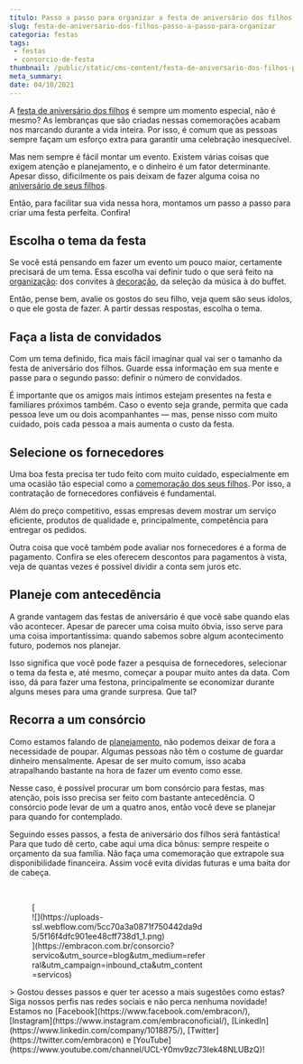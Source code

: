 ```yaml
---
titulo: Passo a passo para organizar a festa de aniversário dos filhos
slug: festa-de-aniversario-dos-filhos-passo-a-passo-para-organizar
categoria: festas
tags:
 - festas
 - consorcio-de-festa
thumbnail: /public/static/cms-content/festa-de-aniversario-dos-filhos-passo-a-passo-para-organizar.jpeg
meta_summary: 
date: 04/10/2021
---
```

A [festa de aniversário dos filhos](https://www.embracon.com.br/blog/festa-de-aniversario-para-crianca-fazer-ou-nao) é sempre um momento especial, não é mesmo? As lembranças que são criadas nessas comemorações acabam nos marcando durante a vida inteira. Por isso, é comum que as pessoas sempre façam um esforço extra para garantir uma celebração inesquecível.

Mas nem sempre é fácil montar um evento. Existem várias coisas que exigem atenção e planejamento, e o dinheiro é um fator determinante. Apesar disso, dificilmente os pais deixam de fazer alguma coisa no [aniversário de seus filhos](https://www.embracon.com.br/blog/como-organizar-uma-festa-infantil).

Então, para facilitar sua vida nessa hora, montamos um passo a passo para criar uma festa perfeita. Confira!

Escolha o tema da festa
-----------------------

Se você está pensando em fazer um evento um pouco maior, certamente precisará de um tema. Essa escolha vai definir tudo o que será feito na [organização](https://www.embracon.com.br/blog/como-organizar-uma-festa-infantil): dos convites à [decoração](https://www.embracon.com.br/blog/6-tendencias-de-decoracao-de-festa-infantil), da seleção da música à do buffet.

Então, pense bem, avalie os gostos do seu filho, veja quem são seus ídolos, o que ele gosta de fazer. A partir dessas respostas, escolha o tema.

Faça a lista de convidados
--------------------------

Com um tema definido, fica mais fácil imaginar qual vai ser o tamanho da festa de aniversário dos filhos. Guarde essa informação em sua mente e passe para o segundo passo: definir o número de convidados.

É importante que os amigos mais íntimos estejam presentes na festa e familiares próximos também. Caso o evento seja grande, permita que cada pessoa leve um ou dois acompanhantes — mas, pense nisso com muito cuidado, pois cada pessoa a mais aumenta o custo da festa.

Selecione os fornecedores
-------------------------

Uma boa festa precisa ter tudo feito com muito cuidado, especialmente em uma ocasião tão especial como a [comemoração dos seus filhos](https://www.embracon.com.br/blog/6-tendencias-de-decoracao-de-festa-infantil). Por isso, a contratação de fornecedores confiáveis é fundamental.

Além do preço competitivo, essas empresas devem mostrar um serviço eficiente, produtos de qualidade e, principalmente, competência para entregar os pedidos.

Outra coisa que você também pode avaliar nos fornecedores é a forma de pagamento. Confira se eles oferecem descontos para pagamentos à vista, veja de quantas vezes é possível dividir a conta sem juros etc.

Planeje com antecedência
------------------------

A grande vantagem das festas de aniversário é que você sabe quando elas vão acontecer. Apesar de parecer uma coisa muito óbvia, isso serve para uma coisa importantíssima: quando sabemos sobre algum acontecimento futuro, podemos nos planejar.

Isso significa que você pode fazer a pesquisa de fornecedores, selecionar o tema da festa e, até mesmo, começar a poupar muito antes da data. Com isso, dá para fazer uma festona, principalmente se economizar durante alguns meses para uma grande surpresa. Que tal?

Recorra a um consórcio
----------------------

Como estamos falando de [planejamento](https://www.embracon.com.br/blog/festa-de-aniversario-para-crianca-fazer-ou-nao), não podemos deixar de fora a necessidade de poupar. Algumas pessoas não têm o costume de guardar dinheiro mensalmente. Apesar de ser muito comum, isso acaba atrapalhando bastante na hora de fazer um evento como esse.

Nesse caso, é possível procurar um bom consórcio para festas, mas atenção, pois isso precisa ser feito com bastante antecedência. O consórcio pode levar de um a quatro anos, então você deve se planejar para quando for contemplado.

Seguindo esses passos, a festa de aniversário dos filhos será fantástica! Para que tudo dê certo, cabe aqui uma dica bônus: sempre respeite o orçamento da sua família. Não faça uma comemoração que extrapole sua disponibilidade financeira. Assim você evita dívidas futuras e uma baita dor de cabeça.

‍

<figure class="w-richtext-figure-type-image w-richtext-align-center" style="max-width:310px">[<div>![](https://uploads-ssl.webflow.com/5cc70a3a0871f750442da9d5/5f16f4dfc901ee48cff738d1_1.png)</div>](https://embracon.com.br/consorcio?servico&utm_source=blog&utm_medium=referral&utm_campaign=inbound_cta&utm_content=servicos)</figure>> Gostou desses passos e quer ter acesso a mais sugestões como estas? Siga nossos perfis nas redes sociais e não perca nenhuma novidade! Estamos no [Facebook](https://www.facebook.com/embracon/), [Instagram](https://www.instagram.com/embraconoficial/), [LinkedIn](https://www.linkedin.com/company/1018875/), [Twitter](https://twitter.com/embracon) e [YouTube](https://www.youtube.com/channel/UCL-Y0mv9zc73Iek48NLUBzQ)!
